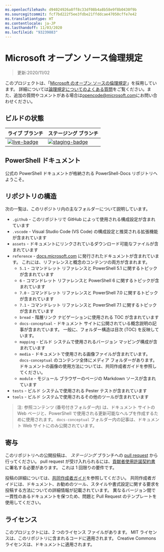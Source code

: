 ```yaml
---
ms.openlocfilehash: d94024926a8ff8c33df08b4a8b58e9f8b0430f9b
ms.sourcegitcommit: fcf7bd222f5ee3fdbe21ffddcae47050cffe7e42
ms.translationtype: HT
ms.contentlocale: ja-JP
ms.lasthandoff: 11/03/2020
ms.locfileid: "93239883"
---
```

# <a name="microsoft-open-source-code-of-conduct"></a>Microsoft オープン ソース倫理規定

> 更新:2020/11/02

このプロジェクトは、「[Microsoft のオープン ソースの倫理規定](https://opensource.microsoft.com/codeofconduct/)」を採用しています。 詳細については[論理規定についてのよくある質問](https://opensource.microsoft.com/codeofconduct/faq/)をご覧ください。また、追加の質問やコメントがある場合は[opencode@microsoft.com](mailto:opencode@microsoft.com)にお問い合わせください。

[live-badge]: https://powershell.visualstudio.com/PowerShell-Docs/_apis/build/status/PowerShell-Docs-CI?branchName=live
[staging-badge]: https://powershell.visualstudio.com/PowerShell-Docs/_apis/build/status/PowerShell-Docs-CI?branchName=staging

## <a name="build-status"></a>ビルドの状態

|          ライブ ブランチ          |           ステージング ブランチ            |
| :---------------------------- | :---------------------------------- |
| [![live-badge][]][live-badge] | [![staging-badge][]][staging-badge] |

## <a name="powershell-documentation"></a>PowerShell ドキュメント

公式の PowerShell ドキュメントが格納される PowerShell-Docs リポジトリへようこそ。

## <a name="repository-structure"></a>リポジトリの構造

次の一覧は、このリポジトリ内の主なフォルダーについて説明しています。

- `.github` - このリポジトリで GitHub によって使用される構成設定が含まれています
- `.vscode` - Visual Studio Code (VS Code) の構成設定と推奨される拡張機能が含まれています
- `assets` - ドキュメントにリンクされているダウンロード可能なファイルが含まれています
- `reference` - [docs.microsoft.com]([https://docs.microsoft.com/powershell/scripting/) に発行されたドキュメントが含まれています。 これには、リファレンスと概念のコンテンツの両方が含まれます。
  - `5.1` - コマンドレット リファレンスと PowerShell 5.1 に関するトピックが含まれています
  - `6` - コマンドレット リファレンスと PowerShell 6 に関するトピックが含まれています
  - `7.0` - コマンドレット リファレンスと PowerShell 7.0 に関するトピックが含まれています
  - `7.1` - コマンドレット リファレンスと PowerShell 7.1 に関するトピックが含まれています
  - `bread` - 階層リンク ナビゲーションに使用される TOC が含まれています
  - `docs-conceptual` - ドキュメント サイトに公開されている概念説明の記事が含まれています。 一般に、フォルダー構造は目次 (TOC) を反映しています。
  - `mapping` - ビルド システムで使用されるバージョン マッピング構成が含まれています
  - `media` - ドキュメントで使用される画像ファイルが含まれています。 `docs-conceptual` のコンテンツ全体にメディア フォルダーがあります。 ドキュメントの画像の使用方法については、共同作成者ガイドを参照してください。
  - `module` - モジュール ブラウザーのページの Markdown ソースが含まれています
- `tests` - ビルド システムで使用される Pester テストが含まれています
- `tools` - ビルド システムで使用されるその他のツールが含まれています

> 注: 参照コンテンツ (番号付きフォルダー内) は、ドキュメント サイトの Web ページと、PowerShell で使用される更新可能なヘルプを作成するために使用されます。
> `docs-conceptual` フォルダー内の記事は、ドキュメント Web サイトにのみ公開されています。

## <a name="contributing"></a>寄与

このリポジトリへの公開投稿は、 _ステージング_ ブランチへの [pull request](https://help.github.com/articles/using-pull-requests/) から行ってください。
pull request が受け入れられるには、[貢献者使用許諾契約書](https://cla.microsoft.com/)に署名する必要があります。 これは 1 回限りの要件です。

投稿の詳細については、[共同作成者ガイド](https://aka.ms/PSDocsContributor)を参照してください。 共同作成者ガイドには、ドキュメント、お勧めのツール、スタイルや書式設定に関する要求を投稿する方法についての詳細情報が記載されています。 異なるバージョン間で一貫性のあるドキュメントを保つため、問題と Pull Request のテンプレートを使用してください。

## <a name="licenses"></a>ライセンス

このプロジェクトには、2 つのライセンス ファイルがあります。 MIT ライセンスは、このリポジトリに含まれるコードに適用されます。 Creative Commons ライセンスは、ドキュメントに適用されます。
